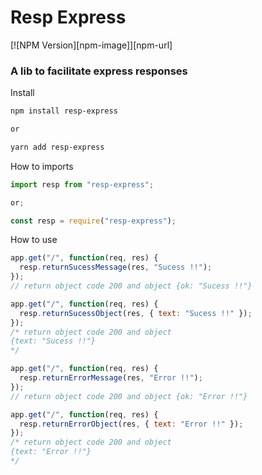# Resp Express

[![NPM Version][npm-image]][npm-url]

### A lib to facilitate express responses

Install

```sh
npm install resp-express

or

yarn add resp-express
```

How to imports

```javascript
import resp from "resp-express";

or;

const resp = require("resp-express");
```

How to use

```javascript
app.get("/", function(req, res) {
  resp.returnSucessMessage(res, "Sucess !!");
});
// return object code 200 and object {ok: "Sucess !!"}

app.get("/", function(req, res) {
  resp.returnSucessObject(res, { text: "Sucess !!" });
});
/* return object code 200 and object 
{text: "Sucess !!"} 
*/

app.get("/", function(req, res) {
  resp.returnErrorMessage(res, "Error !!");
});
// return object code 200 and object {ok: "Error !!"}

app.get("/", function(req, res) {
  resp.returnErrorObject(res, { text: "Error !!" });
});
/* return object code 200 and object 
{text: "Error !!"} 
*/
```
